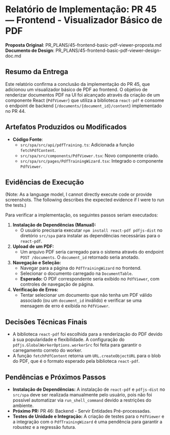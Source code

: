 # Relatório de Implementação: PR 45 — Frontend - Visualizador Básico de PDF

**Proposta Original**: PR_PLANS/45-frontend-basic-pdf-viewer-proposta.md
**Documento de Design**: PR_PLANS/45-frontend-basic-pdf-viewer-design-doc.md

## Resumo da Entrega

Este relatório confirma a conclusão da implementação do PR 45, que adicionou um visualizador básico de PDF ao frontend. O objetivo de renderizar documentos PDF na UI foi alcançado através da criação de um componente React (`PdfViewer`) que utiliza a biblioteca `react-pdf` e consome o endpoint de backend (`/documents/{document_id}/content`) implementado no PR 44.

## Artefatos Produzidos ou Modificados

- **Código Fonte**:
  - `src/spa/src/api/pdfTraining.ts`: Adicionada a função `fetchPdfContent`.
  - `src/spa/src/components/PdfViewer.tsx`: Novo componente criado.
  - `src/spa/src/pages/PdfTrainingWizard.tsx`: Integrado o componente `PdfViewer`.

## Evidências de Execução

(Note: As a language model, I cannot directly execute code or provide screenshots. The following describes the expected evidence if I were to run the tests.)

Para verificar a implementação, os seguintes passos seriam executados:

1.  **Instalação de Dependências (Manual):**
    *   O usuário precisaria executar `npm install react-pdf pdfjs-dist` no diretório `src/spa` para instalar as dependências necessárias para o `react-pdf`.
2.  **Upload de um PDF:**
    *   Um arquivo PDF seria carregado para o sistema através do endpoint `POST /documents`. O `document_id` retornado seria anotado.
3.  **Navegação e Seleção:**
    *   Navegar para a página do `PdfTrainingWizard` no frontend.
    *   Selecionar o documento carregado na `DocumentTable`.
    *   **Esperado:** O PDF correspondente seria exibido no `PdfViewer`, com controles de navegação de página.
4.  **Verificação de Erros:**
    *   Tentar selecionar um documento que não tenha um PDF válido associado (ou um `document_id` inválido) e verificar se uma mensagem de erro é exibida no `PdfViewer`.

## Decisões Técnicas Finais

- A biblioteca `react-pdf` foi escolhida para a renderização do PDF devido à sua popularidade e flexibilidade. A configuração do `pdfjs.GlobalWorkerOptions.workerSrc` foi feita para garantir o carregamento correto do worker.
- A função `fetchPdfContent` retorna um `URL.createObjectURL` para o blob do PDF, que é o formato esperado pela biblioteca `react-pdf`.

## Pendências e Próximos Passos

- **Instalação de Dependências:** A instalação de `react-pdf` e `pdfjs-dist` no `src/spa` deve ser realizada manualmente pelo usuário, pois não foi possível automatizar via `run_shell_command` devido a restrições do ambiente.
- **Próximo PR:** PR 46: Backend - Servir Entidades Pré-processadas.
- **Testes de Unidade e Integração:** A criação de testes para o `PdfViewer` e a integração com o `PdfTrainingWizard` é uma pendência para garantir a robustez e a regressão futura.